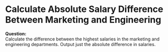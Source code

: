 # Calculate Absolute Salary Difference Between Marketing and Engineering

**Question:**  
Calculate the difference between the highest salaries in the marketing and engineering departments. Output just the absolute difference in salaries.
